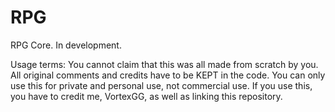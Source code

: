 # RPG
RPG Core. In development.

Usage terms:
You cannot claim that this was all made from scratch by you.
All original comments and credits have to be KEPT in the code.
You can only use this for private and personal use, not commercial use.
If you use this, you have to credit me, VortexGG, as well as linking this repository.

